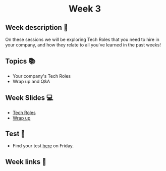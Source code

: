 <h1 align="center">Week 3</h1>

## Week description 🏁
<p>On these sessions we will be exploring Tech Roles that you need to hire in your company, and how they relate to all you've learned in the past weeks!</p>

## Topics 📚
* Your company's Tech Roles
* Wrap up and Q&A 

## Week Slides 💻
* [Tech Roles]()
* [Wrap up]()

## Test 📝
* Find your test [here](https://aplica.typeform.com/to/X5mYlIbA) on Friday.

## Week links 🔗
